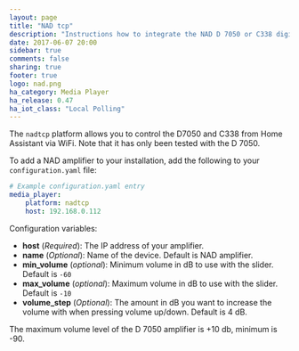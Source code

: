 ```yaml
---
layout: page
title: "NAD tcp"
description: "Instructions how to integrate the NAD D 7050 or C338 digital amplifiers into Home Assistant."
date: 2017-06-07 20:00
sidebar: true
comments: false
sharing: true
footer: true
logo: nad.png
ha_category: Media Player
ha_release: 0.47
ha_iot_class: "Local Polling"
---
```



The `nadtcp` platform allows you to control the D7050 and C338 from Home Assistant via WiFi. Note that it has only been tested with the D 7050.

To add a NAD amplifier to your installation, add the following to your `configuration.yaml` file:

```yaml
# Example configuration.yaml entry
media_player:
    platform: nadtcp
    host: 192.168.0.112
```

Configuration variables:

- **host** (*Required*): The IP address of your amplifier.
- **name** (*Optional*): Name of the device. Default is NAD amplifier.
- **min_volume** (*optional*): Minimum volume in dB to use with the slider. Default is `-60`
- **max_volume** (*optional*): Maximum volume in dB to use with the slider. Default is `-10`
- **volume_step** (*Optional*): The amount in dB you want to increase the volume with when pressing volume up/down. Default is 4 dB.

The maximum volume level of the D 7050 amplifier is +10 db, minimum is -90.



